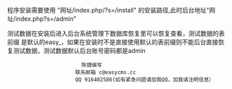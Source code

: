 程序安装需要使用 "网址/index.php/?s=/install" 的安装路径,此时后台地址"网址/index.php?s=/admin"

测试数据在安装后进入后台系统管理下数据库恢复里可以恢复查看，测试数据的表前缀
是默认的easy_，如果在安装时不是直接使用默认的表前缀则不能后台直接恢复测试数据，测试数据默认后台账号密码都是admin


							陈捷编写
						  联系邮箱 c@easycms.cc
						  QQ 916402586(如有紧急问题请加我QQ，加我请注明信息）
